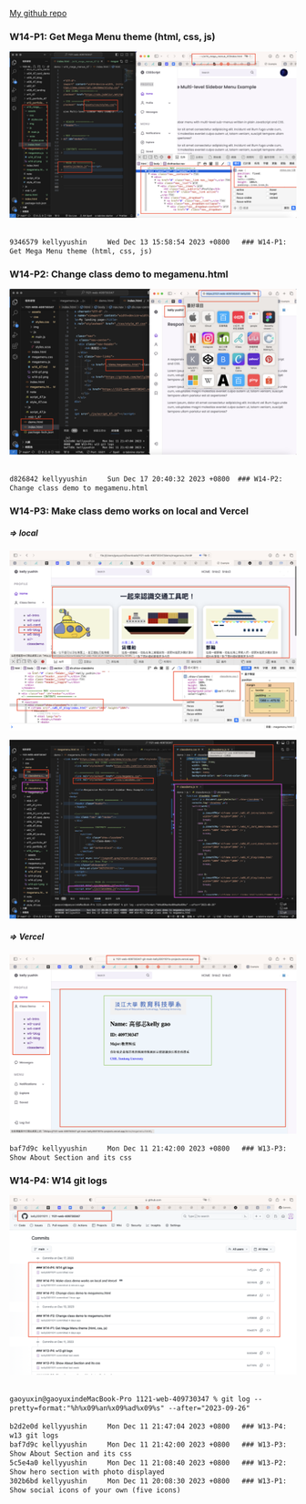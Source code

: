 [My github repo](https://github.com/kelly20011011/1121-web-409730347.git)

 ### W14-P1: Get Mega Menu theme (html, css, js)
![](w14-p1.png)
 
```
9346579 kellyyushin     Wed Dec 13 15:58:54 2023 +0800   ### W14-P1: Get Mega Menu theme (html, css, js)

```
### W14-P2: Change class demo to megamenu.html
![](w14-p2.png)
 
```
d826842 kellyyushin     Sun Dec 17 20:40:32 2023 +0800  ### W14-P2: Change class demo to megamenu.html
```
### W14-P3: Make class demo works on local and Vercel 
##### => local
 
![](w14-p3-1.png)
 
![](w14-p3-2.png)
 
##### => Vercel
 
![](w14-p3-3.png)
 
```
baf7d9c kellyyushin     Mon Dec 11 21:42:00 2023 +0800   ### W13-P3: Show About Section and its css
```
### W14-P4: W14 git logs
 
![](w14-p4.png)
 
```
gaoyuxin@gaoyuxindeMacBook-Pro 1121-web-409730347 % git log --pretty=format:"%h%x09%an%x09%ad%x09%s" --after="2023-09-26"

b2d2e0d kellyyushin     Mon Dec 11 21:47:04 2023 +0800   ### W13-P4: w13 git logs
baf7d9c kellyyushin     Mon Dec 11 21:42:00 2023 +0800   ### W13-P3: Show About Section and its css
5c5e4a0 kellyyushin     Mon Dec 11 21:08:40 2023 +0800   ### W13-P2: Show hero section with photo displayed
302b6bd kellyyushin     Mon Dec 11 20:08:30 2023 +0800   ### W13-P1: Show social icons of your own (five icons)

```